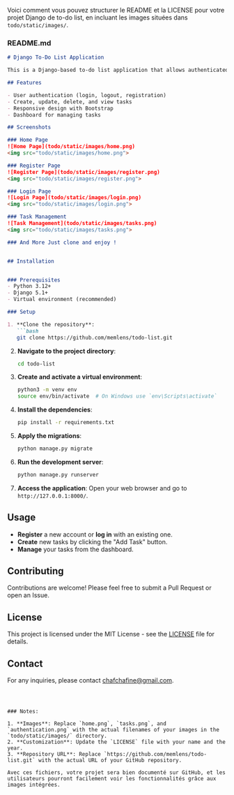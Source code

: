 Voici comment vous pouvez structurer le README et la LICENSE pour votre projet Django de to-do list, en incluant les images situées dans `todo/static/images/`.

### README.md

```markdown
# Django To-Do List Application

This is a Django-based to-do list application that allows authenticated users to manage their tasks efficiently. The application supports task creation, updating, deletion, and viewing, all within a user-friendly interface.

## Features

- User authentication (login, logout, registration)
- Create, update, delete, and view tasks
- Responsive design with Bootstrap
- Dashboard for managing tasks

## Screenshots

### Home Page
![Home Page](todo/static/images/home.png)
<img src="todo/static/images/home.png">

### Register Page
![Register Page](todo/static/images/register.png)
<img src="todo/static/images/register.png">

### Login Page
![Login Page](todo/static/images/login.png)
<img src="todo/static/images/login.png">

### Task Management
![Task Management](todo/static/images/tasks.png)
<img src="todo/static/images/tasks.png">

### And More Just clone and enjoy !


## Installation


### Prerequisites
- Python 3.12+
- Django 5.1+
- Virtual environment (recommended)

### Setup

1. **Clone the repository**:
   ```bash
   git clone https://github.com/memlens/todo-list.git
   ```
   
2. **Navigate to the project directory**:
   ```bash
   cd todo-list
   ```

3. **Create and activate a virtual environment**:
   ```bash
   python3 -m venv env
   source env/bin/activate  # On Windows use `env\Scripts\activate`
   ```

4. **Install the dependencies**:
   ```bash
   pip install -r requirements.txt
   ```

5. **Apply the migrations**:
   ```bash
   python manage.py migrate
   ```

6. **Run the development server**:
   ```bash
   python manage.py runserver
   ```

7. **Access the application**:
   Open your web browser and go to `http://127.0.0.1:8000/`.

## Usage

- **Register** a new account or **log in** with an existing one.
- **Create** new tasks by clicking the "Add Task" button.
- **Manage** your tasks from the dashboard.

## Contributing

Contributions are welcome! Please feel free to submit a Pull Request or open an Issue.

## License

This project is licensed under the MIT License - see the [LICENSE](LICENSE) file for details.

## Contact

For any inquiries, please contact [chafchafine@gmail.com](mailto:chafchafine@gmail.com).

```



### Notes:

1. **Images**: Replace `home.png`, `tasks.png`, and `authentication.png` with the actual filenames of your images in the `todo/static/images/` directory.
2. **Customization**: Update the `LICENSE` file with your name and the year.
3. **Repository URL**: Replace `https://github.com/memlens/todo-list.git` with the actual URL of your GitHub repository.

Avec ces fichiers, votre projet sera bien documenté sur GitHub, et les utilisateurs pourront facilement voir les fonctionnalités grâce aux images intégrées.